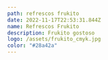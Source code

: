 ```yaml
---
path: refrescos frukito
date: 2022-11-17T22:53:31.844Z
name: Refrescos Frukito
description: Frukito gostoso
logo: /assets/frukito_cmyk.jpg
color: "#28a42a"
---
```

